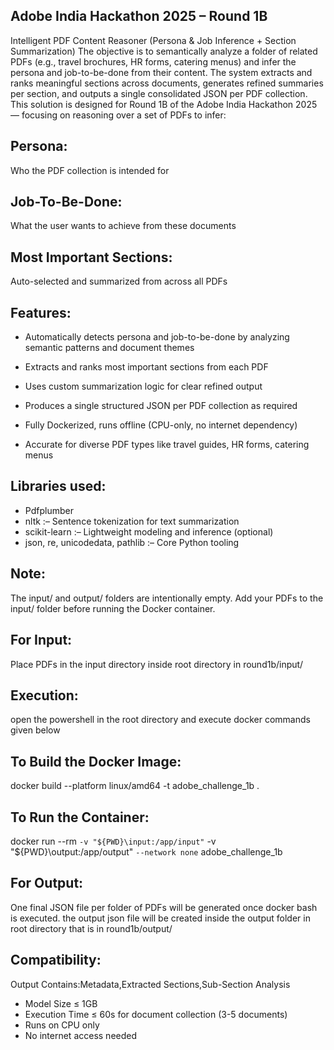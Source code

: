 Adobe India Hackathon 2025 – Round 1B
--------------------------------------
Intelligent PDF Content Reasoner (Persona & Job Inference + Section Summarization)
The objective is to semantically analyze a folder of related PDFs (e.g., travel brochures, HR forms, catering menus) and infer the persona and job-to-be-done from their content. The system extracts and ranks meaningful sections across documents, generates refined summaries per section, and outputs a single consolidated JSON per PDF collection.
This solution is designed for Round 1B of the Adobe India Hackathon 2025 — focusing on reasoning over a set of PDFs to infer:

Persona: 
-------
Who the PDF collection is intended for

Job-To-Be-Done: 
---------------
What the user wants to achieve from these documents

Most Important Sections:
------------------------
Auto-selected and summarized from across all PDFs

Features:
--------
- Automatically detects persona and job-to-be-done by analyzing semantic patterns and document themes

- Extracts and ranks most important sections from each PDF

- Uses custom summarization logic for clear refined output

- Produces a single structured JSON per PDF collection as required

- Fully Dockerized, runs offline (CPU-only, no internet dependency)

- Accurate for diverse PDF types like travel guides, HR forms, catering menus

Libraries used:
----------------
- Pdfplumber
- nltk :– Sentence tokenization for text summarization
- scikit-learn :– Lightweight modeling and inference (optional)
- json, re, unicodedata, pathlib :– Core Python tooling

Note:
-----
The input/ and output/ folders are intentionally empty. Add your PDFs to the input/ folder before running the Docker container.


For Input:
----------
Place PDFs in the input directory inside root directory in round1b/input/

Execution:
-----------
open the powershell in the root directory and execute docker commands given below 

To Build the Docker Image:
---------------------------
docker build --platform linux/amd64 -t adobe_challenge_1b .

To Run the Container:
---------------------
docker run --rm `
  -v "${PWD}\input:/app/input" `
  -v "${PWD}\output:/app/output" `
  --network none `
  adobe_challenge_1b

  
For Output:
-----------
One final JSON file per folder of PDFs will be generated once docker bash is executed. the output json file will be created inside the output folder in root directory that is in round1b/output/

Compatibility:
--------------
Output Contains:Metadata,Extracted Sections,Sub-Section Analysis
- Model Size ≤ 1GB
- Execution Time ≤ 60s for document collection (3-5 documents)
- Runs on CPU only
- No internet access needed















